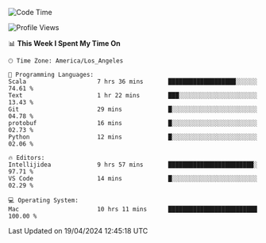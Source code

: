 <!--START_SECTION:waka-->
![Code Time](http://img.shields.io/badge/Code%20Time-946%20hrs%2018%20mins-blue)

![Profile Views](http://img.shields.io/badge/Profile%20Views-0-blue)

📊 **This Week I Spent My Time On** 

```text
🕑︎ Time Zone: America/Los_Angeles

💬 Programming Languages: 
Scala                    7 hrs 36 mins       ███████████████████░░░░░░   74.61 % 
Text                     1 hr 22 mins        ███░░░░░░░░░░░░░░░░░░░░░░   13.43 % 
Git                      29 mins             █░░░░░░░░░░░░░░░░░░░░░░░░   04.78 % 
protobuf                 16 mins             █░░░░░░░░░░░░░░░░░░░░░░░░   02.73 % 
Python                   12 mins             █░░░░░░░░░░░░░░░░░░░░░░░░   02.06 % 

🔥 Editors: 
Intellijidea             9 hrs 57 mins       ████████████████████████░   97.71 % 
VS Code                  14 mins             █░░░░░░░░░░░░░░░░░░░░░░░░   02.29 % 

💻 Operating System: 
Mac                      10 hrs 11 mins      █████████████████████████   100.00 % 
```


 Last Updated on 19/04/2024 12:45:18 UTC
<!--END_SECTION:waka-->
